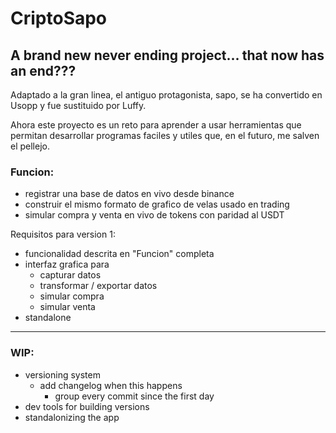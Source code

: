 # CriptoSapo

## A brand new never ending project... that now has an end???

Adaptado a la gran linea, el antiguo protagonista, sapo, se ha
convertido en Usopp y fue sustituido por Luffy.

Ahora este proyecto es un reto para aprender a usar herramientas que
permitan desarrollar programas faciles y utiles que, en el futuro, me
salven el pellejo.

### Funcion:
- registrar una base de datos en vivo desde binance
- construir el mismo formato de grafico de velas usado en trading
- simular compra y venta en vivo de tokens con paridad al USDT

Requisitos para version 1:
- funcionalidad descrita en "Funcion" completa
- interfaz grafica para
	- capturar datos
	- transformar / exportar datos
	- simular compra
	- simular venta
- standalone

---

### WIP:
- versioning system
	- add changelog when this happens
		- group every commit since the first day
- dev tools for building versions
- standalonizing the app
